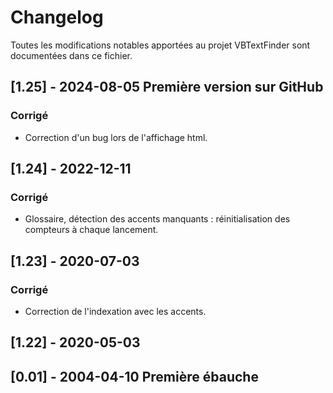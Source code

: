 # Changelog

Toutes les modifications notables apportées au projet VBTextFinder sont documentées dans ce fichier.

## [1.25] - 2024-08-05 Première version sur GitHub
### Corrigé
- Correction d'un bug lors de l'affichage html.

## [1.24] - 2022-12-11
### Corrigé
- Glossaire, détection des accents manquants : réinitialisation des compteurs à chaque lancement.

## [1.23] - 2020-07-03
### Corrigé
- Correction de l'indexation avec les accents.

## [1.22] - 2020-05-03

## [0.01] - 2004-04-10 Première ébauche